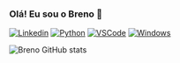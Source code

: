 ### Olá! Eu sou o Breno 🤝

[![Linkedin](https://img.shields.io/badge/LinkedIn-0077B5?style=for-the-badge&logo=linkedin&logoColor=white)](https://www.linkedin.com/in/brenolc/)
[![Python](https://img.shields.io/badge/Python-14354C?style=for-the-badge&logo=python&logoColor=white)]()
[![VSCode](https://img.shields.io/badge/Visual_Studio-5C2D91?style=for-the-badge&logo=visual%20studio&logoColor=white)]()
[![Windows](https://img.shields.io/badge/Windows-0078D6?style=for-the-badge&logo=windows&logoColor=white)]()

![Breno GitHub stats](https://github-readme-stats.vercel.app/api?username=lcbreno&show_icons=true&theme=cobalt)
